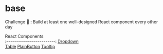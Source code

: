 # base

Challenge 💪 : Build at least one well-designed React component every other day <br>


React Components    
:-------------------------: 
[Dropdown](./src/components/Dropdown)     
[Table](./src/components/Table)
[PlainButton](./src/components/Buttons/PlainButton)
[Tooltip](./src/components/Tooltip)  

